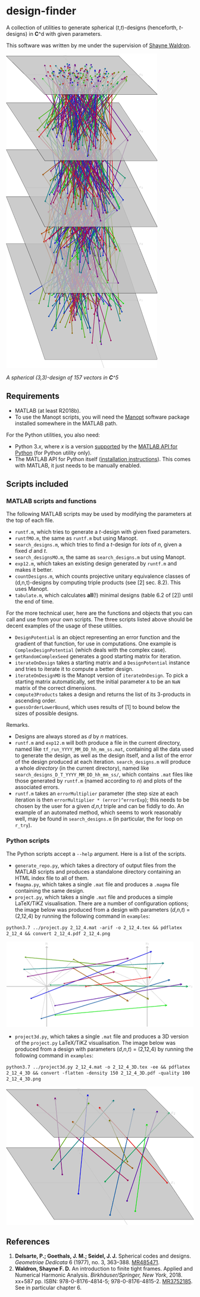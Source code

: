 design-finder
=============

A collection of utilities to generate spherical (_t_,_t_)-designs (henceforth, _t_-designs) in **C**^d with given parameters.

This software was written by me under the supervision of [Shayne Waldron](https://www.math.auckland.ac.nz/~waldron/).

![a spherical design of 157 vectors](examples/157_vecs.png)

_A spherical (3,3)-design of 157 vectors in **C**^5_


Requirements
------------

  * MATLAB (at least R2018b).
  * To use the Manopt scripts, you will need the [Manopt](https://manopt.org/) software package installed somewhere in the MATLAB
    path.

For the Python utilities, you also need:
  * Python 3._x_, where _x_ is a version [supported](https://au.mathworks.com/help/matlab/matlab_external/system-requirements-for-matlab-engine-for-python.html) by
    the [MATLAB API for Python](https://au.mathworks.com/help/matlab/matlab-engine-for-python.html)  (for Python utility only).
  * The MATLAB API for Python itself ([installation instructions](https://au.mathworks.com/help/matlab/matlab_external/install-the-matlab-engine-for-python.html)). This comes with MATLAB,
    it just needs to be manually enabled.

Scripts included
----------------

### MATLAB scripts and functions
The following MATLAB scripts may be used by modifying the parameters at the top of each file.

  * `runtf.m`, which tries to generate a _t_-design with given fixed parameters.
  * `runtfMO.m`, the same as `runtf.m` but using Manopt.
  * `search_designs.m`, which tries to find a _t_-design for *lots* of _n_, given
    a fixed _d_ and _t_.
  * `search_designsMO.m`, the same as `search_designs.m` but using Manopt.
  * `exp12.m`, which takes an existing design generated by `runtf.m` and makes it better.
  * `countDesigns.m`, which counts projective unitary equivalence classes of (d,n,t)-designs
    by computing triple products (see [2] sec. 8.2). This uses Manopt.
  * `tabulate.m`, which  calculates **all**(!) minimal designs (table 6.2 of [2]) until the end of time.

For the more technical user, here are the functions and objects that you can call and use from your own scripts. The three scripts
listed above should be decent examples of the usage of these utilities.

  * `DesignPotential` is an object representing an error function and the gradient of that function, for use in computations.
    One example is `ComplexDesignPotential` (which deals with the complex case).
  * `getRandomComplexSeed` generates a good starting matrix for iteration.
  * `iterateOnDesign` takes a starting matrix and a `DesignPotential` instance and tries to iterate it to compute
    a better design.
  * `iterateOnDesignMO` is the Manopt version of `iterateOnDesign`. To pick a starting matrix automatically, set the initial
    parameter `A` to be an `NaN` matrix of the correct dimensions.
  * `compute3Products` takes a design and returns the list of its 3-products in ascending order.
  * `guessOrderLowerBound`, which uses results of [1] to bound below the sizes of possible designs.


Remarks.

  * Designs are always stored as _d_ by _n_ matrices.
  * `runtf.m` and `exp12.m` will both produce a file in the current directory, named like `tf_run_YYYY_MM_DD_hh_mm_ss.mat`, containing all the data used
    to generate the design, as well as the design itself, and a list of the error of the design produced at each iteration. `search_designs.m` will produce
    a whole *directory* (in the current directory), named like `search_designs_D_T_YYYY_MM_DD_hh_mm_ss/`, which contains `.mat` files like those generated
    by `runtf.m` (named according to _n_) and plots of the associated errors.
  * `runtf.m` takes an `errorMultiplier` parameter (the step size at each iteration is then `errorMultiplier * (error)^errorExp`); this needs to be chosen
    by the user for a given _d_,_n_,_t_ triple and can be fiddly to do. An example of an automated method, which seems to work reasonably well, may be found
    in `search_designs.m` (in particular, the for loop on `r_try`).

### Python scripts
The Python scripts accept a `--help` argument. Here is a list of the scripts.

  * `generate_repo.py`, which takes a directory of output files from the MATLAB scripts and produces a standalone directory containing an HTML index file to all of them.
  * `fmagma.py`, which takes a single `.mat` file and produces a `.magma` file containing the same design.
  * `project.py`, which takes a single `.mat` file and produces a simple LaTeX/TiKZ visualisation. There are a number of configuration options; the image below
    was produced from a design with parameters (_d_,_n_,_t_) = (2,12,4) by running the following command in `examples`:
```
python3.7 ../project.py 2_12_4.mat -arif -o 2_12_4.tex && pdflatex 2_12_4 && convert 2_12_4.pdf 2_12_4.png
```

![an example image from project.py](examples/2_12_4.png)

  * `project3d.py`, which takes a single `.mat` file and produces a 3D version of the `project.py` LaTeX/TiKZ visualisation. The image below
    was produced from a design with parameters (_d_,_n_,_t_) = (2,12,4) by running the following command in `examples`:
```
python3.7 ../project3d.py 2_12_4.mat -o 2_12_4_3D.tex -ee && pdflatex 2_12_4_3D && convert -flatten -density 150 2_12_4_3D.pdf -quality 100 2_12_4_3D.png
```

![an example image from project3d.py](examples/2_12_4_3D.png)

References
----------

  1. **Delsarte, P.; Goethals, J. M.; Seidel, J. J.** Spherical codes and designs. _Geometriae Dedicata_ 6 (1977), no. 3, 363–388. [MR485471](http://www.ams.org/mathscinet-getitem?mr=485471).
  2. **Waldron, Shayne F. D.** An introduction to finite tight frames. Applied and Numerical Harmonic Analysis. _Birkhäuser/Springer, New York_, 2018. xx+587 pp. ISBN: 978-0-8176-4814-5; 978-0-8176-4815-2. [MR3752185](http://www.ams.org/mathscinet-getitem?mr=3752185). See in particular chapter 6.
